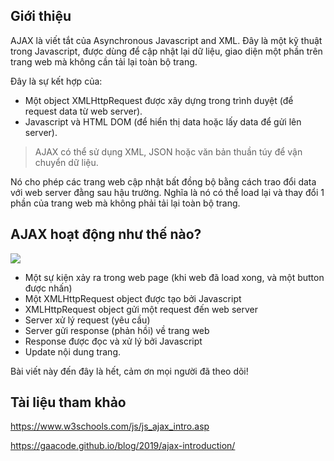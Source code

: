## Giới thiệu

AJAX là viết tắt của Asynchronous Javascript and XML. Đây là một kỹ thuật trong Javascript, được dùng để cập nhật lại dữ liệu, giao diện một phần trên trang web mà không cần tải lại toàn bộ trang.   

Đây là sự kết hợp của:

* Một object XMLHttpRequest được xây dựng trong trình duyệt (để request data từ web server).
* Javascript và HTML DOM (để hiển thị data hoặc lấy data để gửi lên server).                                     

> AJAX có thể sử dụng XML, JSON hoặc văn bản thuần túy để vận chuyển dữ liệu.  

Nó cho phép các trang web cập nhật bất đồng bộ bằng cách trao đổi data với web server đằng sau hậu trường. Nghĩa là nó có thể load lại và thay đổi 1 phần của trang web mà không phải tải lại toàn bộ trang.

## AJAX hoạt động như thế nào?

![](https://images.viblo.asia/83fc6eef-17b8-43e8-a47d-45d6831d323b.gif)

* Một sự kiện xảy ra trong web page (khi web đã load xong, và một button được nhấn)
* Một XMLHttpRequest object được tạo bởi Javascript
* XMLHttpRequest object gửi một request đến web server
* Server xử lý request (yêu cầu)
* Server gửi response (phản hồi) về trang web
* Response được đọc và xử lý bởi Javascript
* Update nội dung trang.

Bài viết này đến đây là hết, cảm ơn mọi người đã theo dõi! 

## Tài liệu tham khảo

https://www.w3schools.com/js/js_ajax_intro.asp

https://gaacode.github.io/blog/2019/ajax-introduction/